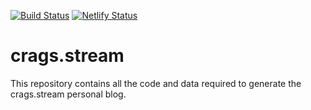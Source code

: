 [![Build Status](https://travis-ci.com/cragsbg/crags.stream.svg?branch=master)](https://travis-ci.com/cragsbg/crags.stream)
[![Netlify Status](https://api.netlify.com/api/v1/badges/84a30955-c695-4e5f-8ec0-cd06a9059765/deploy-status)](https://app.netlify.com/sites/crags/deploys)

# crags.stream

This repository contains all the code and data required to generate the crags.stream personal blog.
